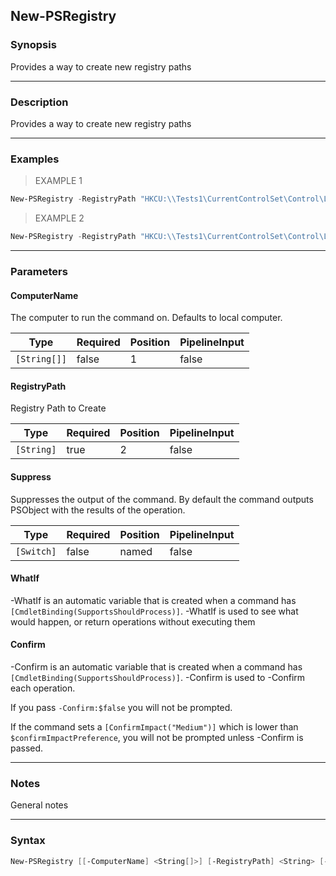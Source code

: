 New-PSRegistry
--------------

### Synopsis
Provides a way to create new registry paths

---

### Description

Provides a way to create new registry paths

---

### Examples
> EXAMPLE 1

```PowerShell
New-PSRegistry -RegistryPath "HKCU:\\Tests1\CurrentControlSet\Control\Lsa" -Verbose -WhatIf
```
> EXAMPLE 2

```PowerShell
New-PSRegistry -RegistryPath "HKCU:\\Tests1\CurrentControlSet\Control\Lsa"
```

---

### Parameters
#### **ComputerName**
The computer to run the command on. Defaults to local computer.

|Type        |Required|Position|PipelineInput|
|------------|--------|--------|-------------|
|`[String[]]`|false   |1       |false        |

#### **RegistryPath**
Registry Path to Create

|Type      |Required|Position|PipelineInput|
|----------|--------|--------|-------------|
|`[String]`|true    |2       |false        |

#### **Suppress**
Suppresses the output of the command. By default the command outputs PSObject with the results of the operation.

|Type      |Required|Position|PipelineInput|
|----------|--------|--------|-------------|
|`[Switch]`|false   |named   |false        |

#### **WhatIf**
-WhatIf is an automatic variable that is created when a command has ```[CmdletBinding(SupportsShouldProcess)]```.
-WhatIf is used to see what would happen, or return operations without executing them
#### **Confirm**
-Confirm is an automatic variable that is created when a command has ```[CmdletBinding(SupportsShouldProcess)]```.
-Confirm is used to -Confirm each operation.

If you pass ```-Confirm:$false``` you will not be prompted.

If the command sets a ```[ConfirmImpact("Medium")]``` which is lower than ```$confirmImpactPreference```, you will not be prompted unless -Confirm is passed.

---

### Notes
General notes

---

### Syntax
```PowerShell
New-PSRegistry [[-ComputerName] <String[]>] [-RegistryPath] <String> [-Suppress] [-WhatIf] [-Confirm] [<CommonParameters>]
```
